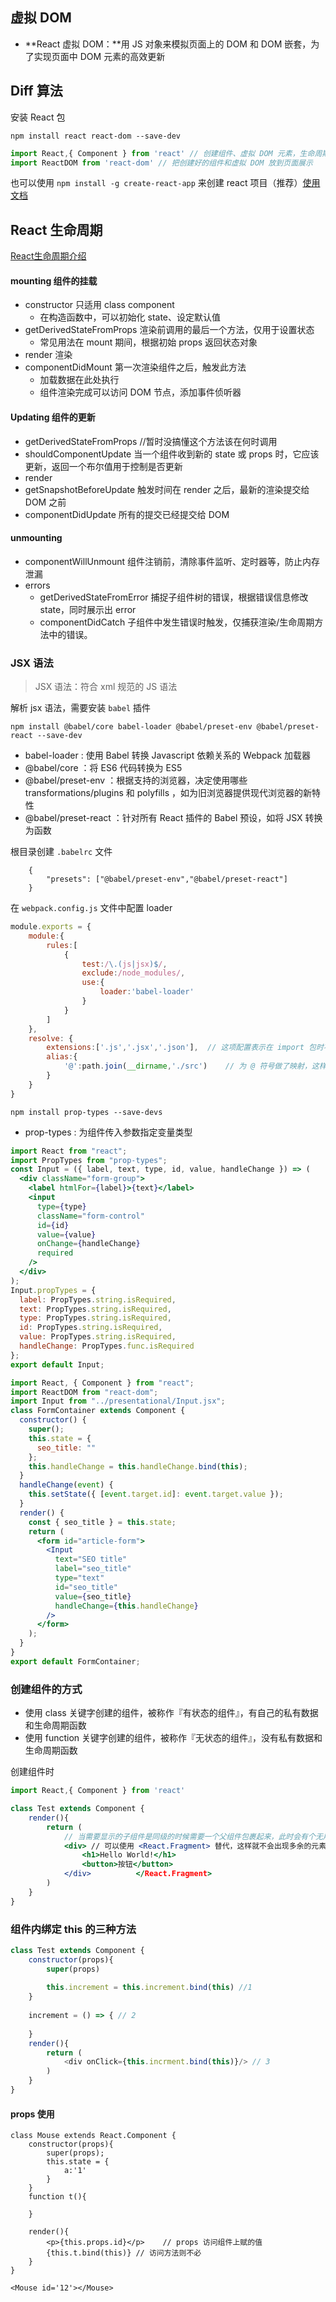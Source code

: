 ## 虚拟 DOM

- **React 虚拟 DOM：**用 JS 对象来模拟页面上的 DOM 和 DOM 嵌套，为了实现页面中 DOM 元素的高效更新

## Diff 算法


安装 React 包 

`npm install react react-dom --save-dev`

```jsx
import React,{ Component } from 'react' // 创建组件、虚拟 DOM 元素，生命周期
import ReactDOM from 'react-dom' // 把创建好的组件和虚拟 DOM 放到页面展示
```

也可以使用 `npm install -g create-react-app` 来创建 react 项目（推荐）[使用文档](https://facebook.github.io/create-react-app/docs/getting-started)

## React 生命周期

[React生命周期介绍](https://juejin.im/post/5c9b57d65188251d081cba4a)

#### mounting 组件的挂载

- constructor 只适用 class component
  - 在构造函数中，可以初始化 state、设定默认值
- getDerivedStateFromProps 渲染前调用的最后一个方法，仅用于设置状态
  - 常见用法在 mount 期间，根据初始 props 返回状态对象
- render 渲染
- componentDidMount  第一次渲染组件之后，触发此方法
  - 加载数据在此处执行
  - 组件渲染完成可以访问 DOM 节点，添加事件侦听器

#### Updating 组件的更新

- getDerivedStateFromProps  //暂时没搞懂这个方法该在何时调用
- shouldComponentUpdate 当一个组件收到新的 state 或 props 时，它应该更新，返回一个布尔值用于控制是否更新
- render
- getSnapshotBeforeUpdate 触发时间在 render 之后，最新的渲染提交给 DOM 之前
- componentDidUpdate 所有的提交已经提交给 DOM

#### unmounting 

- componentWillUnmount 组件注销前，清除事件监听、定时器等，防止内存泄漏
- errors
  - getDerivedStateFromError 捕捉子组件树的错误，根据错误信息修改 state，同时展示出 error
  - componentDidCatch 子组件中发生错误时触发，仅捕获渲染/生命周期方法中的错误。

### JSX 语法

> JSX 语法：符合 xml 规范的 JS 语法

解析 jsx 语法，需要安装 `babel` 插件

`npm install @babel/core babel-loader @babel/preset-env @babel/preset-react --save-dev`

- babel-loader : 使用 Babel 转换 Javascript 依赖关系的 Webpack 加载器
- @babel/core ：将 ES6 代码转换为 ES5
- @babel/preset-env ：根据支持的浏览器，决定使用哪些 transformations/plugins 和 polyfills ，如为旧浏览器提供现代浏览器的新特性
- @babel/preset-react ：针对所有 React 插件的 Babel 预设，如将 JSX 转换为函数

根目录创建 `.babelrc` 文件

```babelrc
	{
        "presets": ["@babel/preset-env","@babel/preset-react"]
	}
```

在 `webpack.config.js` 文件中配置 loader

```js
module.exports = {
    module:{
        rules:[
            {
                test:/\.(js|jsx)$/,
                exclude:/node_modules/,
                use:{
                    loader:'babel-loader'
                }
            }
        ]
    },
    resolve: {
        extensions:['.js','.jsx','.json'],	// 这项配置表示在 import 包时不用写这几个文件名后缀
        alias:{
            '@':path.join(__dirname,'./src')	// 为 @ 符号做了映射，这样可以使 @ 符号表示 src 目录
        }
    }
}
```

`npm install prop-types --save-devs`

- prop-types : 为组件传入参数指定变量类型

```jsx
import React from "react";
import PropTypes from "prop-types";
const Input = ({ label, text, type, id, value, handleChange }) => (
  <div className="form-group">
    <label htmlFor={label}>{text}</label>
    <input
      type={type}
      className="form-control"
      id={id}
      value={value}
      onChange={handleChange}
      required
    />
  </div>
);
Input.propTypes = {
  label: PropTypes.string.isRequired,
  text: PropTypes.string.isRequired,
  type: PropTypes.string.isRequired,
  id: PropTypes.string.isRequired,
  value: PropTypes.string.isRequired,
  handleChange: PropTypes.func.isRequired
};
export default Input;
```

```jsx
import React, { Component } from "react";
import ReactDOM from "react-dom";
import Input from "../presentational/Input.jsx";
class FormContainer extends Component {
  constructor() {
    super();
    this.state = {
      seo_title: ""
    };
    this.handleChange = this.handleChange.bind(this);
  }
  handleChange(event) {
    this.setState({ [event.target.id]: event.target.value });
  }
  render() {
    const { seo_title } = this.state;
    return (
      <form id="article-form">
        <Input
          text="SEO title"
          label="seo_title"
          type="text"
          id="seo_title"
          value={seo_title}
          handleChange={this.handleChange}
        />
      </form>
    );
  }
}
export default FormContainer;
```
### 创建组件的方式

- 使用 class 关键字创建的组件，被称作『有状态的组件』，有自己的私有数据和生命周期函数
- 使用 function 关键字创建的组件，被称作『无状态的组件』，没有私有数据和生命周期函数

创建组件时

```jsx
import React,{ Component } from 'react'

class Test extends Component {
    render(){
        return (
            // 当需要显示的子组件是同级的时候需要一个父组件包裹起来，此时会有个无用的 div
            <div> // 可以使用 <React.Fragment> 替代，这样就不会出现多余的元素
                <h1>Hello World!</h1>
                <button>按钮</button>
            </div>			</React.Fragment>
        )
    }
}
```

### 组件内绑定 this 的三种方法

```javascript
class Test extends Component {
    constructor(props){
        super(props)
        
        this.increment = this.increment.bind(this) //1
    }
    
    increment = () => { // 2
        
    }
    render(){
        return (
        	<div onClick={this.incrment.bind(this)}/> // 3
        )
    }
}
```



#### props 使用

```react
class Mouse extends React.Component {
    constructor(props){
        super(props);
        this.state = {
            a:'1'
        }
    }
    function t(){
        
    }
    
    render(){
        <p>{this.props.id}</p>    // props 访问组件上赋的值
        {this.t.bind(this)}	// 访问方法则不必
    }
}

<Mouse id='12'></Mouse>
```


